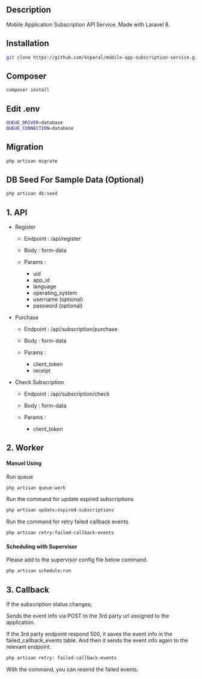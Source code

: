 ## Description
Mobile Application Subscription API Service. Made with Laravel 8.
## Installation

```bash
git clone https://github.com/koparal/mobile-app-subscription-service.git
```

## Composer

```bash
composer install
```


## Edit .env 

```bash
QUEUE_DRIVER=database
QUEUE_CONNECTION=database
```

## Migration 
```bash
php artisan migrate
```

## DB Seed For Sample Data (Optional)
```bash
php artisan db:seed
```

## 1. API

* Register

    * Endpoint : /api/register
    
    * Body : form-data
    
    * Params :
        * uid
        * app_id
        * language
        * operating_system
        * username (optional)
        * password (optional)

* Purchase

    * Endpoint : /api/subscription/purchase
    
    * Body : form-data
    
    * Params :
        * client_token
        * receipt

* Check Subscription

    * Endpoint : /api/subscription/check
    
    * Body : form-data
    
    * Params :
        * client_token

## 2. Worker
#### Manuel Using

Run queue
```bash
php artisan queue:work
```

Run the command for update expired subscriptions

```bash
php artisan update:expired-subscriptions
```
Run the command for retry failed callback events
```bash
php artisan retry:failed-callback-events
```

#### Scheduling with Supervisor

Please add to the supervisor config file below command.
```bash
php artisan schedule:run
```

## 3. Callback
    
If the subscription status changes; 

Sends the event info via POST to the 3rd party url assigned to the application.

If the 3rd party endpoint respond 500, it saves the event info in the failed_callback_events table. And then it sends the event info again to the relevant endpoint.

```bash
php artisan retry: failed-callback-events
```

With the command, you can resend the failed events.
